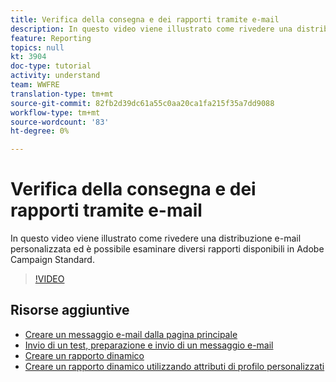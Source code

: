 ```yaml
---
title: Verifica della consegna e dei rapporti tramite e-mail
description: In questo video viene illustrato come rivedere una distribuzione e-mail personalizzata ed esaminare diversi rapporti disponibili in Adobe Campaign Standard (ACS).
feature: Reporting
topics: null
kt: 3904
doc-type: tutorial
activity: understand
team: WWFRE
translation-type: tm+mt
source-git-commit: 82fb2d39dc61a55c0aa20ca1fa215f35a7dd9088
workflow-type: tm+mt
source-wordcount: '83'
ht-degree: 0%

---
```



# Verifica della consegna e dei rapporti tramite e-mail

In questo video viene illustrato come rivedere una distribuzione e-mail personalizzata ed è possibile esaminare diversi rapporti disponibili in Adobe Campaign Standard.

>[!VIDEO](https://video.tv.adobe.com/v/21389?quality=12)

## Risorse aggiuntive

* [Creare un messaggio e-mail dalla pagina principale](/help/communication-channels/email/create-email-from-homepage.md)
* [Invio di un test, preparazione e invio di un messaggio e-mail](/help/communication-channels/email/sending-test-preparing-sending-email.md)
* [Creare un rapporto dinamico](/help/reporting/creating-a-dynamic-report.md)
* [Creare un rapporto dinamico utilizzando attributi di profilo personalizzati](/help/reporting/custom-profile-attributes-dynamic-reports.md)
